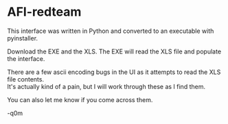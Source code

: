 # AFI-redteam
This interface was written in Python and converted to an executable with pyinstaller.  

Download the EXE and the XLS.  The EXE will read the XLS file and populate the interface.  

There are a few ascii encoding bugs in the UI as it attempts to read the XLS file contents.  
It's actually kind of a pain, but I will work through these as I find them.  

You can also let me know if you come across them.  

-q0m
